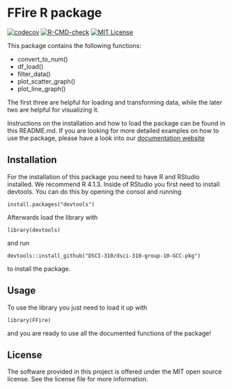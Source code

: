 
<!-- README.md is generated from README.Rmd. Please edit that file -->

# FFire R package

<!-- badges: start -->

[![codecov](https://codecov.io/gh/DSCI-310/dsci-310-group-10-GCC-pkg/branch/main/graph/badge.svg?token=gvCJoMd9mW)](https://codecov.io/gh/DSCI-310/dsci-310-group-10-GCC-pkg)
[![R-CMD-check](https://github.com/DSCI-310/dsci-310-group-10-GCC-pkg/actions/workflows/R-CMD-check.yaml/badge.svg)](https://github.com/DSCI-310/dsci-310-group-10-GCC-pkg/actions/workflows/R-CMD-check.yaml)
[![MIT License](https://img.shields.io/badge/License-MIT-yellow.svg)](https://opensource.org/licenses/MIT)

<!-- badges: end -->

This package contains the following functions:

  - convert\_to\_num()
  - df\_load()
  - filter\_data()
  - plot\_scatter\_graph()
  - plot\_line\_graph()

The first three are helpful for loading and transforming data, while the
later two are helpful for visualizing it.

Instructions on the installation and how to load the package can be
found in this README.md. If you are looking for more detailed examples
on how to use the package, please have a look into our [documentation
website](https://dsci-310.github.io/dsci-310-group-10-GCC-pkg/index.html)

## Installation

For the installation of this package you need to have R and RStudio
installed. We recommend R 4.1.3. Inside of RStudio you first need to
install devtools. You can do this by opening the consol and running

`install.packages("devtools")`

Afterwards load the library with

`library(devtools)`

and run

`devtools::install_github("DSCI-310/dsci-310-group-10-GCC-pkg")`

to install the package.

## Usage

To use the library you just need to load it up with

`library(FFire)`

and you are ready to use all the documented functions of the package\!

## License

The software provided in this project is offered under the MIT open
source license. See the license file for more information.
